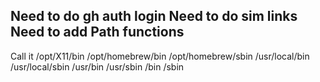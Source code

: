 Need to do gh auth login
Need to do sim links
Need to add Path functions
----------
Call it
/opt/X11/bin
/opt/homebrew/bin
/opt/homebrew/sbin
/usr/local/bin
/usr/local/sbin
/usr/bin
/usr/sbin
/bin
/sbin
